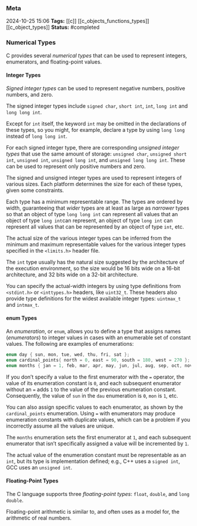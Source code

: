 ### Meta
2024-10-25 15:06
**Tags:** [[c]] [[c_objects_functions_types]] [[c_object_types]]
**Status:** #completed 

### Numerical Types
C provides several *numerical types* that can be used to represent integers, enumerators, and floating-point values.

#### Integer Types
*Signed integer types* can be used to represent negative numbers, positive numbers, and zero.

The signed integer types include `signed char`, `short int`, `int`, `long int` and `long long int`.

Except for `int` itself, the keyword `int` may be omitted in the declarations of these types, so you might, for example, declare a type by using `long long` instead of `long long int`.

For each signed integer type, there are corresponding *unsigned integer types* that use the same amount of storage: `unsigned char`, `unsigned short int`, `unsigned int`, `unsigned long int`, and `unsigned long long int`. These can be used to represent only positive numbers and zero.

The signed and unsigned integer types are used to represent integers of various sizes. Each platform determines the size for each of these types, given some constraints.

Each type has a minimum representable range. The types are ordered by width, guaranteeing that *wider* types are at least as large as *narrower* types so that an object of type `long long int` can represent all values that an object of type `long int`can represent, an object of type `long int` can represent all values that can be represented by an object of type `int`, etc.

The actual size of the various integer types can be inferred from the minimum and maximum representable values for the various integer types specified in the `<limits.h>` header file.

The `int` type usually has the natural size suggested by the architecture of the execution environment, so the size would be 16 bits wide on a 16-bit architecture, and 32 bits wide on a 32-bit architecture.

You can specify the actual-width integers by using type definitions from `<stdint.h>` or `<inttypes.h>` headers, like `uint32_t`. These headers also provide type definitions for the widest available integer types: `uintmax_t` and `intmax_t`.

#### enum Types
An *enumeration*, or `enum`, allows you to define a type that assigns names (*enumerators*) to integer values in cases with an enumerable set of constant values. The following are examples of enumerations:

```C title:enums.c
enum day { sun, mon, tue, wed, thu, fri, sat };
enum cardinal_points{ north = 0, east = 90, south = 180, west = 270 };
enum months { jan = 1, feb, mar, apr, may, jun, jul, aug, sep, oct, nov, dec };
```

If you don’t specify a value to the first enumerator with the `=` operator, the value of its enumeration constant is `0`, and each subsequent enumerator without an `=` adds `1` to the value of the previous enumeration constant. Consequently, the value of `sun` in the `dau` enumeration is `0`, `mon` is `1`, etc.

You can also assign specific values to each enumerator, as shown by the `cardinal_points` enumeration. Using `=` with enumerators may produce enumeration constants with duplicate values, which can be a problem if you incorrectly assume all the values are unique.

The `months` enumeration sets the first enumerator at `1`, and each subsequent enumerator that isn’t specifically assigned a value will be incremented by `1`.

The actual value of the enumeration constant must be representable as an `int`, but its type is implementation defined; e.g., C++ uses a `signed int`, GCC uses an `unsigned int`.

#### Floating-Point Types
The C language supports three *floating-point types*: `float`, `double`, and `long double`.

Floating-point arithmetic is similar to, and often uses as a model for, the arithmetic of real numbers.